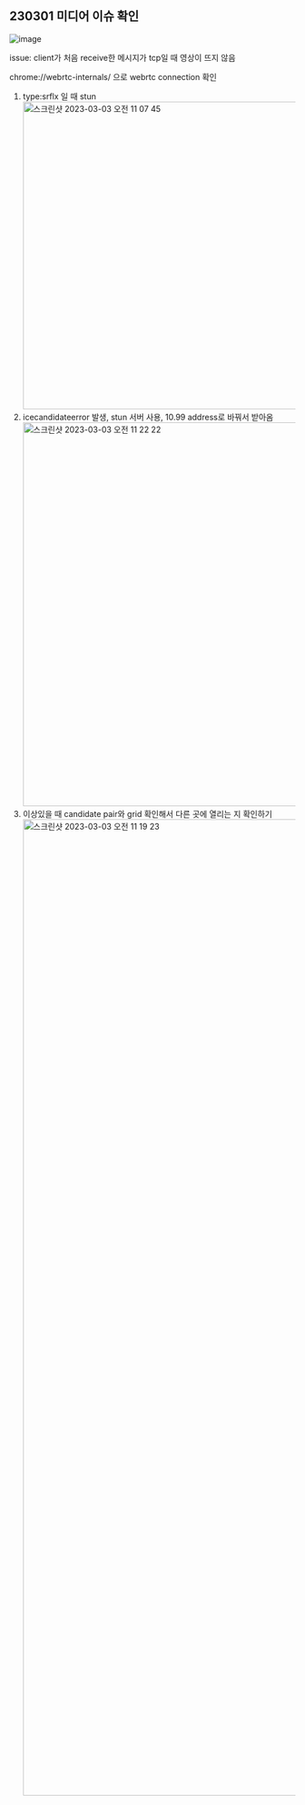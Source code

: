 ## 230301 미디어 이슈 확인

![image](https://user-images.githubusercontent.com/61377122/222056028-a6fee047-e77d-4307-855d-9e3adbcdcce9.png)

issue: client가 처음 receive한 메시지가 tcp일 때 영상이 뜨지 않음

chrome://webrtc-internals/ 으로 webrtc connection 확인

1. type:srflx 일 때 stun
   <img width="541" alt="스크린샷 2023-03-03 오전 11 07 45" src="https://user-images.githubusercontent.com/61377122/222613413-f1dbe8a1-2576-4859-932c-9b48b90f22cb.png">
2. icecandidateerror 발생, stun 서버 사용, 10.99 address로 바꿔서 받아옴
   <img width="675" alt="스크린샷 2023-03-03 오전 11 22 22" src="https://user-images.githubusercontent.com/61377122/222615377-e4d22fac-db36-4a20-8ed6-77360dfb7a18.png">
3. 이상있을 때 candidate pair와 grid 확인해서 다른 곳에 열리는 지 확인하기
   <img width="1717" alt="스크린샷 2023-03-03 오전 11 19 23" src="https://user-images.githubusercontent.com/61377122/222615384-ef8e13d3-be6e-4569-9340-aff0b64ddab4.png">
